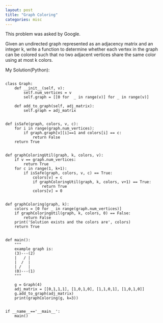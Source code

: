 ```yaml
---
layout: post
title: "Graph Coloring"
categories: misc
---
```


This problem was asked by Google.

Given an undirected graph represented as an adjacency matrix and an integer k, write a function to determine whether each vertex in the graph can be colored such that no two adjacent vertices share the same color using at most k colors.


My Solution(Python):
```

class Graph:
    def __init__(self, v):
        self.num_vertices = v
        self.graph = [[0 for  _ in range(v)] for _ in range(v)]

    def add_to_graph(self, adj_matrix):
        self.graph = adj_matrix


def isSafe(graph, colors, v, c):
    for i in range(graph.num_vertices):
        if graph.graph[v][i]==1 and colors[i] == c:
            return False
    return True


def graphColoringUtil(graph, k, colors, v):
    if v == graph.num_vertices:
        return True
    for c in range(1, k+1):
        if isSafe(graph, colors, v, c) == True:
            colors[v] = c
            if graphColoringUtil(graph, k, colors, v+1) == True:
                return True
            colors[v] = 0


def graphColoring(graph, k):
    colors = [0 for _ in range(graph.num_vertices)]
    if graphColoringUtil(graph, k, colors, 0) == False:
        return False
    print('Solution exists and the colors are', colors)
    return True


def main():
    """
    example graph is:
    (3)---(2)
    |   / |
    |  /  |
    | /   |
    (0)---(1)
    """

    g = Graph(4)
    adj_matrix = [[0,1,1,1], [1,0,1,0], [1,1,0,1], [1,0,1,0]]
    g.add_to_graph(adj_matrix)
    print(graphColoring(g, k=3))


if __name__=='__main__':
    main()
```
